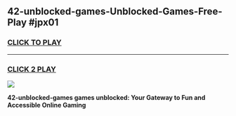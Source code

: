 
## 42-unblocked-games-Unblocked-Games-Free-Play #jpx01
<h3>
<a href="https://us.freeplayer.one?title=42-unblocked-games&ref=9M">CLICK TO PLAY</a></h3>
<hr>

<h3>
<a href="https://us.freeplayer.one?title=42-unblocked-games&ref=9M">CLICK 2 PLAY</a>
  
</h3>

<a href="https://us.freeplayer.one?title=42-unblocked-games&ref=9M"><img src="https://clearcache.store/games.png"></a>


**42-unblocked-games games unblocked: Your Gateway to Fun and Accessible Online Gaming**
